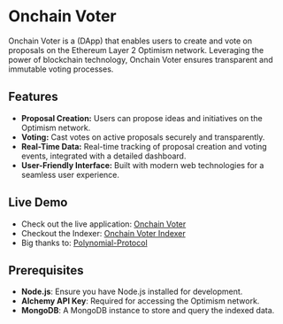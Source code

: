 # Onchain Voter

Onchain Voter is a (DApp) that enables users to create and vote on proposals on the Ethereum Layer 2 Optimism network. Leveraging the power of blockchain technology, Onchain Voter ensures transparent and immutable voting processes.

## Features

- **Proposal Creation:** Users can propose ideas and initiatives on the Optimism network.
- **Voting:** Cast votes on active proposals securely and transparently.
- **Real-Time Data:** Real-time tracking of proposal creation and voting events, integrated with a detailed dashboard.
- **User-Friendly Interface:** Built with modern web technologies for a seamless user experience.

## Live Demo

- Check out the live application: [Onchain Voter](https://onchain-voter-xyz.vercel.app/)
- Checkout the Indexer: [Onchain Voter Indexer](https://github.com/gabrieltemtsen/onchain-voter-indexer)
- Big thanks to: [Polynomial-Protocol](https://github.com/Polynomial-Protocol)

## Prerequisites

- **Node.js**: Ensure you have Node.js installed for development.
- **Alchemy API Key**: Required for accessing the Optimism network.
- **MongoDB**: A MongoDB instance to store and query the indexed data.

